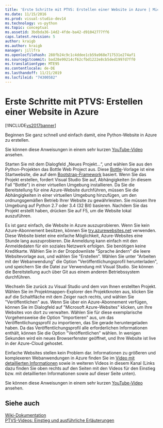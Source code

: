 ```yaml
---
title: 'Erste Schritte mit PTVS: Erstellen einer Website in Azure | Microsoft-Dokumentation'
ms.date: 11/15/2016
ms.prod: visual-studio-dev14
ms.technology: vs-python
ms.topic: conceptual
ms.assetid: 3bdbda36-14d2-4fde-ba42-d91042777ff6
caps.latest.revision: 5
author: kraigb
ms.author: kraigb
manager: jillfra
ms.openlocfilehash: 288fb24c9c1c4ddee1cb59a968e717531e274af1
ms.sourcegitcommit: bad28e99214cf62cfbd1222e8cb5ded1997d7ff0
ms.translationtype: MTE95
ms.contentlocale: de-DE
ms.lasthandoff: 11/21/2019
ms.locfileid: "74300582"
---
```

# <a name="getting-started-with-ptvs-building-a-website-in-azure"></a>Erste Schritte mit PTVS: Erstellen einer Website in Azure
[!INCLUDE[vs2017banner](../includes/vs2017banner.md)]

Beginnen Sie ganz schnell und einfach damit, eine Python-Website in Azure zu erstellen.  
  
 Sie können diese Anweisungen in einem sehr kurzen [YouTube-Video](https://www.youtube.com/watch?v=FJx5mutt1uk&list=PLReL099Y5nRdLgGAdrb_YeTdEnd23s6Ff&index=6) ansehen.  
  
 Starten Sie mit dem Dialogfeld „Neues Projekt...“, und wählen Sie aus den Python-Projekten das Bottle Web Project aus.  Diese [Bottle](http://bottlepy.org/docs/dev/index.html)-Vorlage ist eine Startwebsite, die auf dem [Bootstrap-Framework](https://getbootstrap.com/) basiert.  Wenn Sie das Projekt erstellen, fordert Visual Studio Sie auf, Abhängigkeiten (in diesem Fall "Bottle") in einer virtuellen Umgebung installieren.  Da Sie die Bereitstellung für eine Azure-Website durchführen, müssen Sie die Abhängigkeiten in einer virtuellen Umgebung hinzufügen, um den ordnungsgemäßen Betrieb Ihrer Website zu gewährleisten.  Sie müssen Ihre Umgebung auf Python 2.7 oder 3.4 (32 Bit) basieren.  Nachdem Sie das Projekt erstellt haben, drücken Sie auf F5, um die Website lokal auszuführen.  
  
 Es ist ganz einfach, die Website in Azure auszuprobieren.  Wenn Sie kein Azure-Abonnement besitzen, können Sie [try.azurewebsites.net](https://trywebsites.azurewebsites.net/) verwenden.  Diese Website bietet eine einfache Möglichkeit, Azure-Websites eine Stunde lang auszuprobieren. Die Anmeldung kann einfach mit den Anmeldedaten für ein soziales Netzwerk erfolgen.  Sie benötigen keine Kreditkarte.  Wählen Sie in der Dropdownliste "Sprache ändern" die leere Websitevorlage aus, und wählen Sie "Erstellen".  Wählen Sie unter "Arbeiten mit der Webanwendung" die Option "Veröffentlichungsprofil herunterladen", und speichern Sie die Datei zur Verwendung mit Visual Studio.  Sie können die Bereitstellung auch über Git aus einem anderen Betriebssystem durchführen.  
  
 Wechseln Sie zurück zu Visual Studio und dem von Ihnen erstellten Projekt.  Wählen Sie im Projektmappen-Explorer den Projektknoten aus, klicken Sie auf die Schaltfläche mit dem Zeiger nach rechts, und wählen Sie "Veröffentlichen" aus.  Wenn Sie über ein Azure-Abonnement verfügen, können Sie im Dialogfeld auf "Microsoft Azure-Websites" klicken, um Ihre Websites von dort zu verwalten.  Wählen Sie für diese exemplarische Vorgehensweise die Option "Importieren" aus, um das Veröffentlichungsprofil zu importieren, das Sie gerade heruntergeladen haben.  Da das Veröffentlichungsprofil alle erforderlichen Informationen enthält, können Sie die Option "Veröffentlichen" wählen.  In wenigen Sekunden wird ein neues Browserfenster geöffnet, und Ihre Website ist live in der Azure-Cloud gehostet.  
  
 Einfache Websites stellen kein Problem dar. Informationen zu größeren und komplexeren Webanwendungen in Azure finden Sie im [Video mit detaillierten Informationen](https://www.youtube.com/watch?v=WG3pGmoo8nE&list=PLReL099Y5nRdLgGAdrb_YeTdEnd23s6Ff&index=10) sowie in weiteren Videos in diesem Kanal (Links dazu finden Sie oben rechts auf den Seiten mit den Videos für den Einstieg bzw. mit detaillierten Informationen sowie auf dieser Seite unten).  
  
 Sie können diese Anweisungen in einem sehr kurzen [YouTube-Video](https://www.youtube.com/watch?v=FJx5mutt1uk&list=PLReL099Y5nRdLgGAdrb_YeTdEnd23s6Ff&index=6) ansehen.  
  
## <a name="see-also"></a>Siehe auch  
 [Wiki-Dokumentation](https://github.com/Microsoft/PTVS/wiki/Web-Project)   
 [PTVS-Videos: Einstieg und ausführliche Erläuterungen](https://www.youtube.com/playlist?list=PLReL099Y5nRdLgGAdrb_YeTdEnd23s6Ff)
